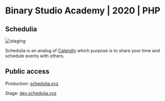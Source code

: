 # Binary Studio Academy | 2020 | PHP

## Schedulia

![staging](https://github.com/BinaryStudioAcademy/bsa-2020-schedulia/workflows/staging/badge.svg)

Schedulia is an analog of [Сalendly](https://calendly.com/) which purpose is to share your time and schedule events with others.

## Public access

Production: [schedulia.xyz](http://schedulia.xyz/)

Stage: [dev.schedulia.xyz](http://dev.schedulia.xyz/)
